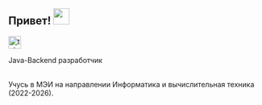 ## Привет! <img src="https://github.com/blackcater/blackcater/raw/main/images/Hi.gif" height="32"/>

<a href="https://t.me/Qwezgg" target="_blank">
    <img src="https://img.shields.io/static/v1?message=Telegram&logo=telegram&label=&color=2CA5E0&logoColor=white&labelColor=&style=for-the-badge" height="25" alt="telegram logo"  />
  </a>
<br>

Java-Backend разработчик

<br>
Учусь в МЭИ на направлении Информатика и вычислительная техника (2022-2026). 

